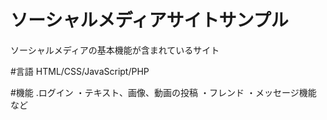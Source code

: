 # ソーシャルメディアサイトサンプル

ソーシャルメディアの基本機能が含まれているサイト

 #言語
 HTML/CSS/JavaScript/PHP
 
 #機能
 .ログイン
 ・テキスト、画像、動画の投稿
 ・フレンド
 ・メッセージ機能
 など
 
 
